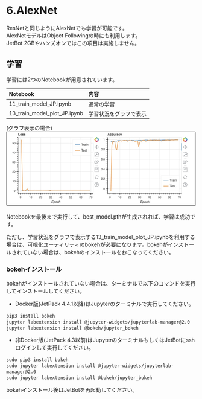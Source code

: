 # 6.AlexNet

ResNetと同じようにAlexNetでも学習が可能です。  
AlexNetモデルはObject Followingの時にも利用します。  
JetBot 2GBやハンズオンではこの項目は実施しません。  

## 学習

学習には2つのNotebookが用意されています。

|Notebook|内容|
|:--|:--|
|11_train_model_JP.ipynb|通常の学習|
|13_train_model_plot_JP.ipynb|学習状況をグラフで表示|

(グラフ表示の場合)
![](./img/train_graph001.jpg)

Notebookを最後まで実行して、best_model.pthが生成されれば、学習は成功です。  

ただし、学習状況をグラフで表示する13_train_model_plot_JP.ipynbを利用する場合は、可視化ユーティリティのbokehが必要になります。bokehがインストールされていない場合は、bokehのインストールをおこなってください。

### bokehインストール
bokehがインストールされていない場合は、ターミナルで以下のコマンドを実行してインストールしてください。

*   Docker版(JetPack 4.4.1以降)はJupyterのターミナルで実行してください。

```
pip3 install bokeh
jupyter labextension install @jupyter-widgets/jupyterlab-manager@2.0
jupyter labextension install @bokeh/jupyter_bokeh
```

*   非Docker版(JetPack 4.3以前)はJupyterのターミナルもしくはJetBotにsshログインして実行してください。

```
sudo pip3 install bokeh
sudo jupyter labextension install @jupyter-widgets/jupyterlab-manager@2.0
sudo jupyter labextension install @bokeh/jupyter_bokeh
```

bokehインストール後はJetBotを再起動してください。

